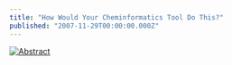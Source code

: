 ```yaml
---
title: "How Would Your Cheminformatics Tool Do This?"
published: "2007-11-29T00:00:00.000Z"
---
```


[![Abstract](/images/posts/20071129/abstract.png "Abstract")](http://dx.doi.org/10.1021/ol702430a)